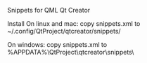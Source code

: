 Snippets for QML Qt Creator

Install 
On linux and mac:
copy snippets.xml to ~/.config/QtProject/qtcreator/snippets/

On windows:
copy snippets.xml to %APPDATA%\QtProject\qtcreator\snippets\

